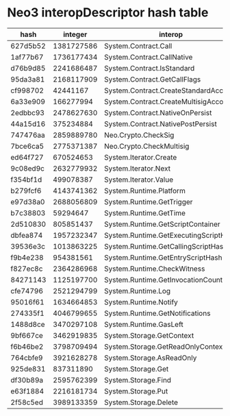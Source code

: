 # Neo3 interopDescriptor hash table

| hash     | integer    | interop                               |
|----------|------------|---------------------------------------|
| 627d5b52 | 1381727586 | System.Contract.Call                  |
| 1af77b67 | 1736177434 | System.Contract.CallNative            |
| d76b9d85 | 2241686487 | System.Contract.IsStandard            |
| 95da3a81 | 2168117909 | System.Contract.GetCallFlags          |
| cf998702 | 42441167   | System.Contract.CreateStandardAccount |
| 6a33e909 | 166277994  | System.Contract.CreateMultisigAccount |
| 2edbbc93 | 2478627630 | System.Contract.NativeOnPersist       |
| 44a15d16 | 375234884  | System.Contract.NativePostPersist     |
| 747476aa | 2859889780 | Neo.Crypto.CheckSig                   |
| 7bce6ca5 | 2775371387 | Neo.Crypto.CheckMultisig              |
| ed64f727 | 670524653  | System.Iterator.Create                |
| 9c08ed9c | 2632779932 | System.Iterator.Next                  |
| f354bf1d | 499078387  | System.Iterator.Value                 |
| b279fcf6 | 4143741362 | System.Runtime.Platform               |
| e97d38a0 | 2688056809 | System.Runtime.GetTrigger             |
| b7c38803 | 59294647   | System.Runtime.GetTime                |
| 2d510830 | 805851437  | System.Runtime.GetScriptContainer     |
| dbfea874 | 1957232347 | System.Runtime.GetExecutingScriptHash |
| 39536e3c | 1013863225 | System.Runtime.GetCallingScriptHash   |
| f9b4e238 | 954381561  | System.Runtime.GetEntryScriptHash     |
| f827ec8c | 2364286968 | System.Runtime.CheckWitness           |
| 84271143 | 1125197700 | System.Runtime.GetInvocationCounter   |
| cfe74796 | 2521294799 | System.Runtime.Log                    |
| 95016f61 | 1634664853 | System.Runtime.Notify                 |
| 274335f1 | 4046799655 | System.Runtime.GetNotifications       |
| 1488d8ce | 3470297108 | System.Runtime.GasLeft                |
| 9bf667ce | 3462919835 | System.Storage.GetContext             |
| f6b46be2 | 3798709494 | System.Storage.GetReadOnlyContext     |
| 764cbfe9 | 3921628278 | System.Storage.AsReadOnly             |
| 925de831 | 837311890  | System.Storage.Get                    |
| df30b89a | 2595762399 | System.Storage.Find                   |
| e63f1884 | 2216181734 | System.Storage.Put                    |
| 2f58c5ed | 3989133359 | System.Storage.Delete                 |
